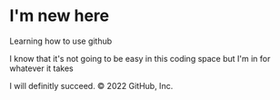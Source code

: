 # I'm new here

Learning how to use github

I know that it's not going to be easy in this coding space but I'm in for whatever it takes

I will definitly succeed.
© 2022 GitHub, Inc.

